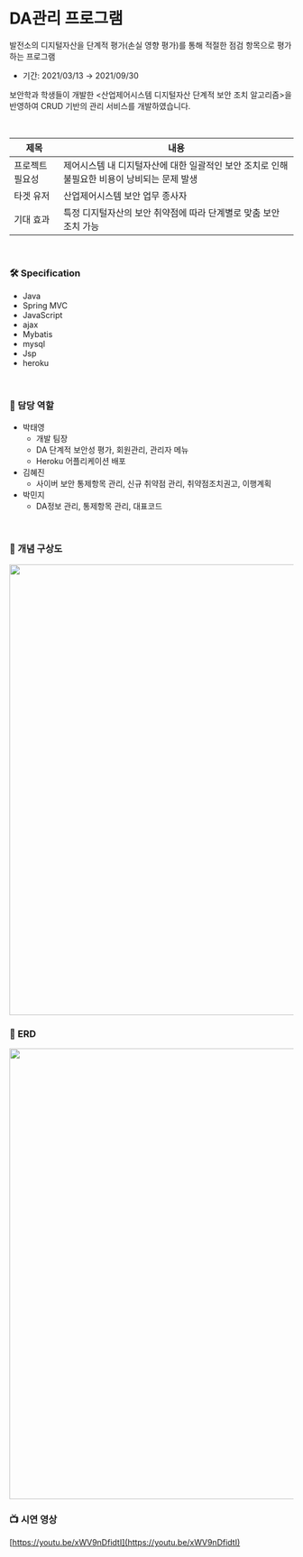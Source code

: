 # DA관리 프로그램

발전소의 디지털자산을 단계적 평가(손실 영향 평가)를 통해 적절한 점검 항목으로 평가하는 프로그램
* 기간: 2021/03/13 → 2021/09/30


보안학과 학생들이 개발한 <산업제어시스템 디지털자산 단계적 보안 조치 알고리즘>을 반영하여 CRUD 기반의 관리 서비스를 개발하였습니다.


<br>

|제목|내용|
|------|---|
|프로젝트 필요성|제어시스템 내 디지털자산에 대한 일괄적인 보안 조치로 인해 불필요한 비용이 낭비되는 문제 발생|
|타겟 유저|산업제어시스템 보안 업무 종사자|
|기대 효과|특정 디지털자산의 보안 취약점에 따라 단계별로 맞춤 보안 조치 가능|


<br>


### 🛠️ Specification

- Java
- Spring MVC
- JavaScript
- ajax
- Mybatis
- mysql
- Jsp
- heroku

<br>

### 🧐 담당 역할

- 박태영
  - 개발 팀장
  - DA 단계적 보안성 평가, 회원관리, 관리자 메뉴
  - Heroku 어플리케이션 배포
- 김혜진
  - 사이버 보안 통제항목 관리, 신규 취약점 관리, 취약점조치권고, 이행계획
- 박민지
  - DA정보 관리, 통제항목 관리, 대표코드


<br>

### 🎨 개념 구상도

<img src="https://user-images.githubusercontent.com/48792230/224886356-8d02e917-7268-42fa-a92c-05f81b02f3c0.png" width="800" />

<br>

### 🎨 ERD

<img src="https://user-images.githubusercontent.com/48792230/224886351-5d47b1e9-9510-47b6-9008-b1901024f33b.png" width="800" />

<br>

### 📺 시연 영상

[https://youtu.be/xWV9nDfidtI](https://youtu.be/xWV9nDfidtI)

<br>

